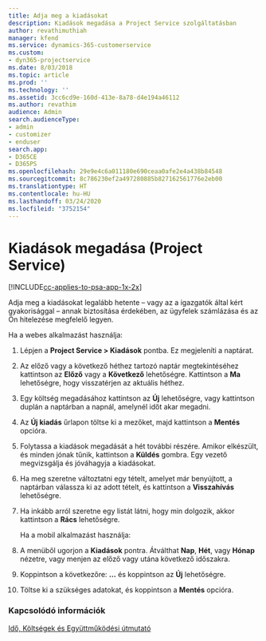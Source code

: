 ```yaml
---
title: Adja meg a kiadásokat
description: Kiadások megadása a Project Service szolgáltatásban
author: revathimuthiah
manager: kfend
ms.service: dynamics-365-customerservice
ms.custom:
- dyn365-projectservice
ms.date: 8/03/2018
ms.topic: article
ms.prod: ''
ms.technology: ''
ms.assetid: 3cc6cd9e-160d-413e-8a78-d4e194a46112
ms.author: revathim
audience: Admin
search.audienceType:
- admin
- customizer
- enduser
search.app:
- D365CE
- D365PS
ms.openlocfilehash: 29e9e4c6a011180e690ceaa0afe2e4a438b84548
ms.sourcegitcommit: 8c786230ef2a497280885b827162561776e2eb00
ms.translationtype: HT
ms.contentlocale: hu-HU
ms.lasthandoff: 03/24/2020
ms.locfileid: "3752154"
---
```

# <a name="enter-expenses-project-service"></a>Kiadások megadása (Project Service)

[!INCLUDE[cc-applies-to-psa-app-1x-2x](../includes/cc-applies-to-psa-app-1x-2x.md)]

Adja meg a kiadásokat legalább hetente – vagy az a igazgatók által kért gyakorisággal – annak biztosítása érdekében, az ügyfelek számlázása és az Ön hitelezése megfelelő legyen.  
  
 Ha a webes alkalmazást használja:  
  
1. Lépjen a **Project Service > Kiadások** pontba. Ez megjeleníti a naptárat.  
  
2. Az előző vagy a következő héthez tartozó naptár megtekintéséhez kattintson az **Előző** vagy a **Következő** lehetőségre. Kattintson a **Ma** lehetőségre, hogy visszatérjen az aktuális héthez.  
  
3. Egy költség megadásához kattintson az **Új** lehetőségre, vagy kattintson duplán a naptárban a napnál, amelynél időt akar megadni.  
  
4. Az **Új kiadás** űrlapon töltse ki a mezőket, majd kattintson a **Mentés** opcióra.  
  
5. Folytassa a kiadások megadását a hét további részére. Amikor elkészült, és minden jónak tűnik, kattintson a **Küldés** gombra. Egy vezető megvizsgálja és jóváhagyja a kiadásokat.  
  
6. Ha meg szeretne változtatni egy tételt, amelyet már benyújtott, a naptárban válassza ki az adott tételt, és kattintson a **Visszahívás** lehetőségre.  
  
7. Ha inkább arról szeretne egy listát látni, hogy min dolgozik, akkor kattintson a **Rács** lehetőségre.  
  
   Ha a mobil alkalmazást használja:  
  
8. A menüből ugorjon a **Kiadások** pontra.     Átválthat **Nap**, **Hét**, vagy **Hónap** nézetre, vagy menjen az előző vagy utána következő időszakra.  
  
9. Koppintson a következőre: **…** és koppintson az **Új** lehetőségre.  
  
10. Töltse ki a szükséges adatokat, és koppintson a **Mentés** opcióra.  
  
### <a name="see-also"></a>Kapcsolódó információk  
 [Idő, Költségek és Együttműködési útmutató](../project-service/time-expense-collaboration-guide.md)
